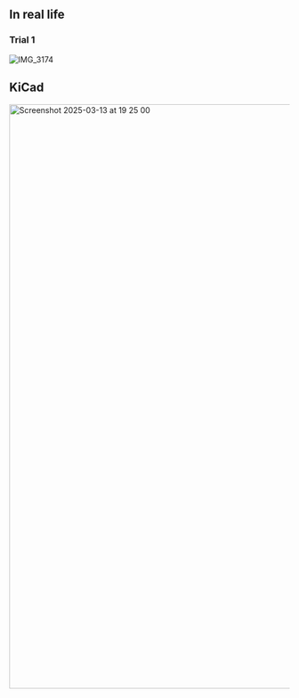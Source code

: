 ## In real life

### Trial 1

![IMG_3174](https://github.com/user-attachments/assets/a2976da8-d00a-4d04-bdb8-0212e998a376)

## KiCad

<img width="1050" alt="Screenshot 2025-03-13 at 19 25 00" src="https://github.com/user-attachments/assets/d61d2f6f-9b39-4e5c-a151-a03a74aae93d" />
